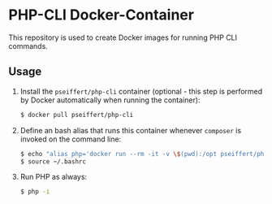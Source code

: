 PHP-CLI Docker-Container
=========================

This repository is used to create Docker images for running PHP CLI commands.

Usage
--------------------

1. Install the `pseiffert/php-cli` container (optional - this step is performed by Docker automatically when running the container):

    ``` sh
    $ docker pull pseiffert/php-cli
    ```

2. Define an bash alias that runs this container whenever `composer` is invoked on the command line:

	``` sh
	$ echo "alias php='docker run --rm -it -v \$(pwd):/opt pseiffert/php-cli'" >> ~/.bashrc
	$ source ~/.bashrc
	```

3. Run PHP as always:

	``` sh
	$ php -i
	```
